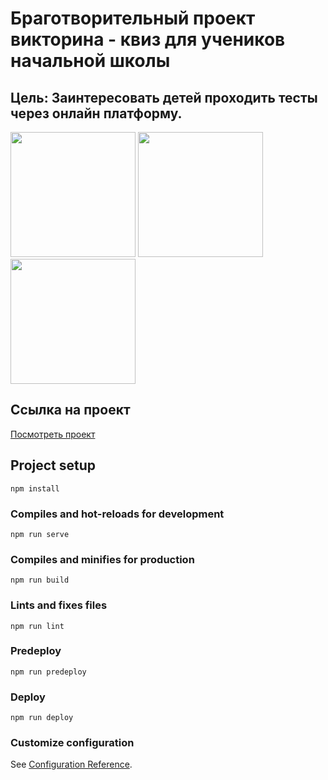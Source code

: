 # Браготворительный проект викторина - квиз для учеников начальной школы

## Цель: Заинтересовать детей проходить тесты через онлайн платформу.

<img src="https://github.com/user-attachments/assets/dbbaac16-7276-409b-860c-90f46b1f978c" height="200px" width="auto"/>
<img src="https://github.com/user-attachments/assets/c6660b2d-a383-4279-a728-493902653614" height="200px" width="auto"/>
<img src="https://github.com/user-attachments/assets/6a0efe58-b1c6-4089-bd08-8f83b9eb9fce" height="200px" width="auto"/>

## Cсылка на проект

[Посмотреть проект](https://chekonstantin.github.io/quiz-app/)

## Project setup

```
npm install
```

### Compiles and hot-reloads for development

```
npm run serve
```

### Compiles and minifies for production

```
npm run build
```

### Lints and fixes files

```
npm run lint
```

### Predeploy

```
npm run predeploy
```

### Deploy

```
npm run deploy
```

### Customize configuration

See [Configuration Reference](https://cli.vuejs.org/config/).
